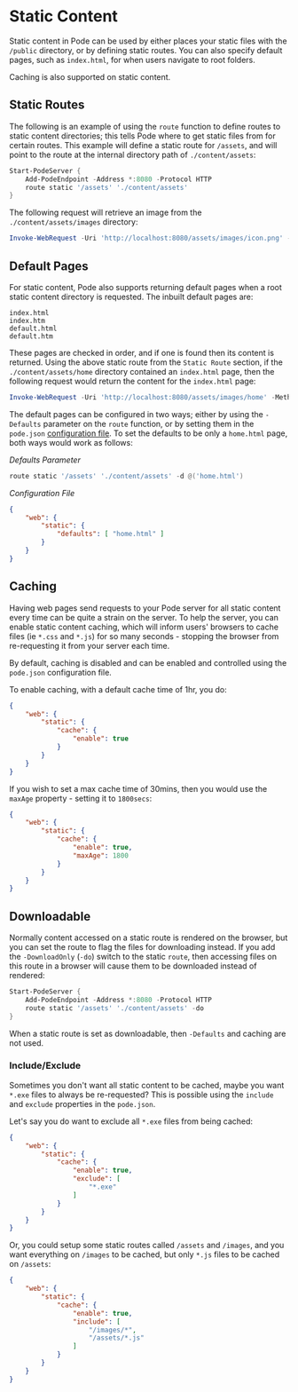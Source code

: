 # Static Content

Static content in Pode can be used by either places your static files with the `/public` directory, or by defining static routes. You can also specify default pages, such as `index.html`, for when users navigate to root folders.

Caching is also supported on static content.

## Static Routes

The following is an example of using the `route` function to define routes to static content directories; this tells Pode where to get static files from for certain routes. This example will define a static route for `/assets`, and will point to the route at the internal directory path of `./content/assets`:

```powershell
Start-PodeServer {
    Add-PodeEndpoint -Address *:8080 -Protocol HTTP
    route static '/assets' './content/assets'
}
```

The following request will retrieve an image from the `./content/assets/images` directory:

```powershell
Invoke-WebRequest -Uri 'http://localhost:8080/assets/images/icon.png' -Method Get
```

## Default Pages

For static content, Pode also supports returning default pages when a root static content directory is requested. The inbuilt default pages are:

```plain
index.html
index.htm
default.html
default.htm
```

These pages are checked in order, and if one is found then its content is returned. Using the above static route from the `Static Route` section, if the `./content/assets/home` directory contained an `index.html` page, then the following request would return the content for the `index.html` page:

```powershell
Invoke-WebRequest -Uri 'http://localhost:8080/assets/images/home' -Method Get
```

The default pages can be configured in two ways; either by using the `-Defaults` parameter on the `route` function, or by setting them in the `pode.json` [configuration file](../../Configuration). To set the defaults to be only a `home.html` page, both ways would work as follows:

*Defaults Parameter*
```powershell
route static '/assets' './content/assets' -d @('home.html')
```

*Configuration File*
```json
{
    "web": {
        "static": {
            "defaults": [ "home.html" ]
        }
    }
}
```

## Caching

Having web pages send requests to your Pode server for all static content every time can be quite a strain on the server. To help the server, you can enable static content caching, which will inform users' browsers to cache files (ie `*.css` and `*.js`) for so many seconds - stopping the browser from re-requesting it from your server each time.

By default, caching is disabled and can be enabled and controlled using the `pode.json` configuration file.

To enable caching, with a default cache time of 1hr, you do:

```json
{
    "web": {
        "static": {
            "cache": {
                "enable": true
            }
        }
    }
}
```

If you wish to set a max cache time of 30mins, then you would use the `maxAge` property - setting it to `1800secs`:

```json
{
    "web": {
        "static": {
            "cache": {
                "enable": true,
                "maxAge": 1800
            }
        }
    }
}
```

## Downloadable

Normally content accessed on a static route is rendered on the browser, but you can set the route to flag the files for downloading instead. If you add the `-DownloadOnly` (`-do`) switch to the static `route`, then accessing files on this route in a browser will cause them to be downloaded instead of rendered:

```powershell
Start-PodeServer {
    Add-PodeEndpoint -Address *:8080 -Protocol HTTP
    route static '/assets' './content/assets' -do
}
```

When a static route is set as downloadable, then `-Defaults` and caching are not used.

### Include/Exclude

Sometimes you don't want all static content to be cached, maybe you want `*.exe` files to always be re-requested? This is possible using the `include` and `exclude` properties in the `pode.json`.

Let's say you do want to exclude all `*.exe` files from being cached:

```json
{
    "web": {
        "static": {
            "cache": {
                "enable": true,
                "exclude": [
                    "*.exe"
                ]
            }
        }
    }
}
```

Or, you could setup some static routes called `/assets` and `/images`, and you want everything on `/images` to be cached, but only `*.js` files to be cached on `/assets`:

```json
{
    "web": {
        "static": {
            "cache": {
                "enable": true,
                "include": [
                    "/images/*",
                    "/assets/*.js"
                ]
            }
        }
    }
}
```